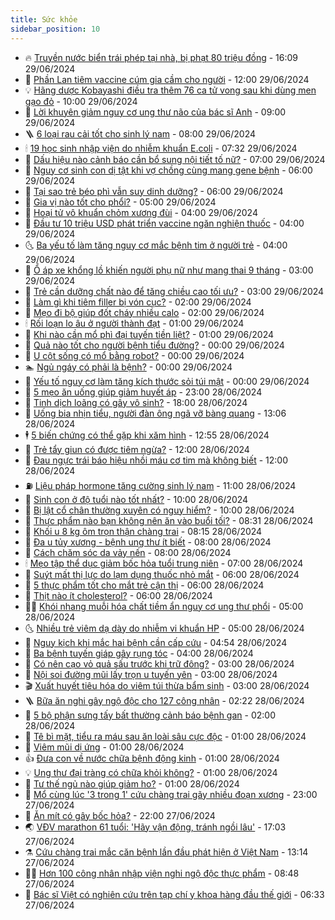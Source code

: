 ```yaml
---
title: Sức khỏe
sidebar_position: 10
---
```


<!-- vnexpress-suc-khoe:START -->
- 🔥 [Truyền nước biển trái phép tại nhà, bị phạt 80 triệu đồng](https://vnexpress.net/truyen-nuoc-bien-trai-phep-tai-nha-bi-phat-80-trieu-dong-4764217.html) - 16:09 29/06/2024
- 🥰 [Phần Lan tiêm vaccine cúm gia cầm cho người](https://vnexpress.net/phan-lan-tiem-vaccine-cum-gia-cam-cho-nguoi-4764172.html) - 12:00 29/06/2024
- 💡 [Hãng dược Kobayashi điều tra thêm 76 ca tử vong sau khi dùng men gạo đỏ](https://vnexpress.net/hang-duoc-kobayashi-dieu-tra-them-76-ca-tu-vong-sau-khi-dung-men-gao-do-4764221.html) - 10:00 29/06/2024
- 🤗 [Lời khuyên giảm nguy cơ ung thư não của bác sĩ Anh](https://vnexpress.net/loi-khuyen-giam-nguy-co-ung-thu-nao-cua-bac-si-anh-4764180.html) - 09:00 29/06/2024
- 🪜 [6 loại rau cải tốt cho sinh lý nam](https://vnexpress.net/6-loai-rau-cai-tot-cho-sinh-ly-nam-4764124.html) - 08:00 29/06/2024
- 🕯 [19 học sinh nhập viện do nhiễm khuẩn E.coli](https://vnexpress.net/19-hoc-sinh-nhap-vien-do-nhiem-khuan-e-coli-4764161.html) - 07:32 29/06/2024
- 🤭 [Dấu hiệu nào cảnh báo cần bổ sung nội tiết tố nữ?](https://vnexpress.net/dau-hieu-nao-canh-bao-can-bo-sung-noi-tiet-to-nu-4764070.html) - 07:00 29/06/2024
- 👀 [Nguy cơ sinh con dị tật khi vợ chồng cùng mang gene bệnh](https://vnexpress.net/nguy-co-sinh-con-di-tat-khi-vo-chong-cung-mang-gene-benh-4763986.html) - 06:00 29/06/2024
- 🌋 [Tại sao trẻ béo phì vẫn suy dinh dưỡng?](https://vnexpress.net/tai-sao-tre-beo-phi-van-suy-dinh-duong-4764088.html) - 06:00 29/06/2024
- 🫶 [Gia vị nào tốt cho phổi?](https://vnexpress.net/gia-vi-nao-tot-cho-phoi-4764039.html) - 05:00 29/06/2024
- 🦆 [Hoại tử vô khuẩn chỏm xương đùi](https://vnexpress.net/hoai-tu-vo-khuan-chom-xuong-dui-4762978.html) - 04:00 29/06/2024
- 🚀 [Đầu tư 10 triệu USD phát triển vaccine ngăn nghiện thuốc](https://vnexpress.net/dau-tu-10-trieu-usd-phat-trien-vaccine-ngan-nghien-thuoc-4764044.html) - 04:00 29/06/2024
- 🌜 [Ba yếu tố làm tăng nguy cơ mắc bệnh tim ở người trẻ](https://vnexpress.net/ba-yeu-to-lam-tang-nguy-co-mac-benh-tim-o-nguoi-tre-4763953.html) - 04:00 29/06/2024
- 🧰 [Ổ áp xe khổng lồ khiến người phụ nữ như mang thai 9 tháng](https://vnexpress.net/o-ap-xe-khong-lo-khien-nguoi-phu-nu-nhu-mang-thai-9-thang-4763981.html) - 03:00 29/06/2024
- 💫 [Trẻ cần dưỡng chất nào để tăng chiều cao tối ưu?](https://vnexpress.net/tre-can-duong-chat-nao-de-tang-chieu-cao-toi-uu-4763906.html) - 03:00 29/06/2024
- 🌝 [Làm gì khi tiêm filler bị vón cục?](https://vnexpress.net/lam-gi-khi-tiem-filler-bi-von-cuc-4763975.html) - 02:00 29/06/2024
- 🗽 [Mẹo đi bộ giúp đốt cháy nhiều calo](https://vnexpress.net/meo-di-bo-giup-dot-chay-nhieu-calo-4763908.html) - 02:00 29/06/2024
- 🕯 [Rối loạn lo âu ở người thành đạt](https://vnexpress.net/roi-loan-lo-au-o-nguoi-thanh-dat-4762672.html) - 01:00 29/06/2024
- 🦅 [Khi nào cần mổ phì đại tuyến tiền liệt?](https://vnexpress.net/khi-nao-can-mo-phi-dai-tuyen-tien-liet-4763977.html) - 01:00 29/06/2024
- 🦆 [Quả nào tốt cho người bệnh tiểu đường?](https://vnexpress.net/qua-nao-tot-cho-nguoi-benh-tieu-duong-4763916.html) - 00:00 29/06/2024
- 🎊 [U cột sống có mổ bằng robot?](https://vnexpress.net/u-cot-song-co-mo-bang-robot-4763846.html) - 00:00 29/06/2024
- 🏊 [Ngủ ngáy có phải là bệnh?](https://vnexpress.net/ngu-ngay-co-phai-la-benh-4763644.html) - 00:00 29/06/2024
- 📝 [Yếu tố nguy cơ làm tăng kích thước sỏi túi mật](https://vnexpress.net/yeu-to-nguy-co-lam-tang-kich-thuoc-soi-tui-mat-4763637.html) - 00:00 29/06/2024
- 💯 [5 mẹo ăn uống giúp giảm huyết áp](https://vnexpress.net/5-meo-an-uong-giup-giam-huyet-ap-4763550.html) - 23:00 28/06/2024
- 🌊 [Tinh dịch loãng có gây vô sinh?](https://vnexpress.net/tinh-dich-loang-co-gay-vo-sinh-4762512.html) - 18:00 28/06/2024
- 🚀 [Uống bia nhịn tiểu, người đàn ông ngã vỡ bàng quang](https://vnexpress.net/uong-bia-nhin-tieu-nguoi-dan-ong-nga-vo-bang-quang-4763931.html) - 13:06 28/06/2024
- 🕴 [5 biến chứng có thể gặp khi xăm hình](https://vnexpress.net/5-bien-chung-co-the-gap-khi-xam-hinh-4762501.html) - 12:55 28/06/2024
- 🗽 [Trẻ tẩy giun có được tiêm ngừa?](https://vnexpress.net/tre-tay-giun-co-duoc-tiem-ngua-4763933.html) - 12:00 28/06/2024
- 🎡 [Đau ngực trái báo hiệu nhồi máu cơ tim mà không biết](https://vnexpress.net/dau-nguc-trai-bao-hieu-nhoi-mau-co-tim-ma-khong-biet-4763777.html) - 12:00 28/06/2024
- ⛽️ [Liệu pháp hormone tăng cường sinh lý nam](https://vnexpress.net/lieu-phap-hormone-tang-cuong-sinh-ly-nam-4762820.html) - 11:00 28/06/2024
- 🦆 [Sinh con ở độ tuổi nào tốt nhất?](https://vnexpress.net/sinh-con-o-do-tuoi-nao-tot-nhat-4763827.html) - 10:00 28/06/2024
- 🤩 [Bị lật cổ chân thường xuyên có nguy hiểm?](https://vnexpress.net/bi-lat-co-chan-thuong-xuyen-co-nguy-hiem-4763822.html) - 10:00 28/06/2024
- 🦒 [Thực phẩm nào bạn không nên ăn vào buổi tối?](https://vnexpress.net/thuc-pham-nao-ban-khong-nen-an-vao-buoi-toi-4763787.html) - 08:31 28/06/2024
- 💫 [Khối u 8 kg ôm trọn thận chàng trai](https://vnexpress.net/khoi-u-8-kg-om-tron-than-chang-trai-4763739.html) - 08:15 28/06/2024
- 🐘 [Đa u tủy xương - bệnh ung thư ít biết](https://vnexpress.net/da-u-tuy-xuong-benh-ung-thu-it-biet-4763803.html) - 08:00 28/06/2024
- 🚀 [Cách chăm sóc da vảy nến](https://vnexpress.net/cach-cham-soc-da-vay-nen-4763655.html) - 08:00 28/06/2024
- 🕯 [Mẹo tập thể dục giảm bốc hỏa tuổi trung niên](https://vnexpress.net/meo-tap-the-duc-giam-boc-hoa-tuoi-trung-nien-4763701.html) - 07:00 28/06/2024
- 🦏 [Suýt mất thị lực do lạm dụng thuốc nhỏ mắt](https://vnexpress.net/suyt-mat-thi-luc-do-lam-dung-thuoc-nho-mat-4763784.html) - 06:00 28/06/2024
- 🦄 [5 thực phẩm tốt cho mắt trẻ cận thị](https://vnexpress.net/5-thuc-pham-tot-cho-mat-tre-can-thi-4763772.html) - 06:00 28/06/2024
- 🦒 [Thịt nào ít cholesterol?](https://vnexpress.net/thit-nao-it-cholesterol-4763766.html) - 06:00 28/06/2024
- 👨‍🏫 [Khói nhang muỗi hóa chất tiềm ẩn nguy cơ ung thư phổi](https://vnexpress.net/khoi-nhang-muoi-hoa-chat-tiem-an-nguy-co-ung-thu-phoi-4763669.html) - 05:00 28/06/2024
- 🌜 [Nhiều trẻ viêm dạ dày do nhiễm vi khuẩn HP](https://vnexpress.net/nhieu-tre-viem-da-day-do-nhiem-vi-khuan-hp-4763493.html) - 05:00 28/06/2024
- 🚀 [Nguy kịch khi mắc hai bệnh cần cấp cứu](https://vnexpress.net/nguy-kich-khi-mac-hai-benh-can-cap-cuu-khan-cap-4763757.html) - 04:54 28/06/2024
- 💃 [Ba bệnh tuyến giáp gây rụng tóc](https://vnexpress.net/ba-benh-tuyen-giap-gay-rung-toc-4763582.html) - 04:00 28/06/2024
- 💯 [Có nên cạo vỏ quả sấu trước khi trữ đông?](https://vnexpress.net/co-nen-cao-vo-qua-sau-truoc-khi-tru-dong-4762496.html) - 03:00 28/06/2024
- 🤔 [Nội soi đường mũi lấy trọn u tuyến yên](https://vnexpress.net/noi-soi-duong-mui-lay-tron-u-tuyen-yen-4763478.html) - 03:00 28/06/2024
- 🎬 [Xuất huyết tiêu hóa do viêm túi thừa bẩm sinh](https://vnexpress.net/xuat-huyet-tieu-hoa-do-viem-tui-thua-bam-sinh-4763449.html) - 03:00 28/06/2024
- 🪜 [Bữa ăn nghi gây ngộ độc cho 127 công nhân](https://vnexpress.net/bua-an-nghi-gay-ngo-doc-cho-127-cong-nhan-4763665.html) - 02:22 28/06/2024
- 🦣 [5 bộ phận sưng tấy bất thường cảnh báo bệnh gan](https://vnexpress.net/5-bo-phan-sung-tay-bat-thuong-canh-bao-benh-gan-4763456.html) - 02:00 28/06/2024
- 🧐 [Tê bì mặt, tiểu ra máu sau ăn loài sâu cực độc](https://vnexpress.net/te-bi-mat-tieu-ra-mau-sau-an-loai-sau-cuc-doc-4763670.html) - 01:00 28/06/2024
- 🤡 [Viêm mũi dị ứng](https://vnexpress.net/viem-mui-di-ung-4763490.html) - 01:00 28/06/2024
- 👍 [Đưa con về nước chữa bệnh động kinh](https://vnexpress.net/dua-con-ve-nuoc-chua-benh-dong-kinh-4763484.html) - 01:00 28/06/2024
- 💡 [Ung thư đại tràng có chữa khỏi không?](https://vnexpress.net/ung-thu-dai-trang-co-chua-khoi-khong-4763481.html) - 01:00 28/06/2024
- 💯 [Tư thế ngủ nào giúp giảm ho?](https://vnexpress.net/tu-the-ngu-nao-giup-giam-ho-4763426.html) - 01:00 28/06/2024
- 🧠 [Mổ cùng lúc &#39;3 trong 1&#39; cứu chàng trai gãy nhiều đoạn xương](https://vnexpress.net/mo-cung-luc-3-trong-1-cuu-chang-trai-gay-nhieu-doan-xuong-4763382.html) - 23:00 27/06/2024
- 🎡 [Ăn mít có gây bốc hỏa?](https://vnexpress.net/an-mit-co-gay-boc-hoa-4763254.html) - 22:00 27/06/2024
- 🌏 [VĐV marathon 61 tuổi: &#39;Hãy vận động, tránh ngồi lâu&#39;](https://vnexpress.net/vdv-marathon-61-tuoi-hay-van-dong-tranh-ngoi-lau-4762814.html) - 17:03 27/06/2024
- ⚗️ [​Cứu chàng trai mắc căn bệnh lần đầu phát hiện ở Việt Nam](https://vnexpress.net/cuu-chang-trai-mac-can-benh-lan-dau-phat-hien-o-viet-nam-4763494.html) - 13:14 27/06/2024
- 👨‍🏫 [Hơn 100 công nhân nhập viện nghi ngộ độc thực phẩm](https://vnexpress.net/hon-100-cong-nhan-nhap-vien-nghi-ngo-doc-thuc-pham-4763425.html) - 08:48 27/06/2024
- 🤖 [Bác sĩ Việt có nghiên cứu trên tạp chí y khoa hàng đầu thế giới](https://vnexpress.net/bac-si-viet-co-nghien-cuu-tren-tap-chi-y-khoa-hang-dau-the-gioi-4763269.html) - 06:33 27/06/2024<!-- vnexpress-suc-khoe:END -->
